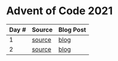 # Advent of Code 2021

| Day # | Source | Blog Post |
| ----- | ------ | --------- |
| 1     | [source](src/advent_2021_clojure/day01.clj) | [blog](docs/day01.md) |
| 2     | [source](src/advent_2021_clojure/day02.clj) | [blog](docs/day02.md) |
